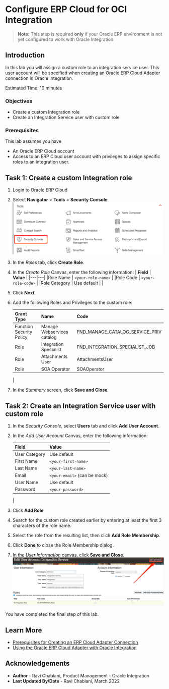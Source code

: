 # Configure ERP Cloud for OCI Integration

> **Note:** This step is required **only** if your Oracle ERP environment is not yet configured to work with Oracle Integration

## Introduction
In this lab you will assign a custom role to an integration service user. This user account will be specified when creating an Oracle ERP Cloud Adapter connection in Oracle Integration.

Estimated Time: 10 minutes

### Objectives
* Create a custom Integration role
* Create an Integration Service user with custom role


### Prerequisites
This lab assumes you have
* An Oracle ERP Cloud account
* Access to an ERP Cloud user account with privileges to assign specific roles to an integration user. 


## **Task 1:** Create a custom Integration role

1. Login to Oracle ERP Cloud

2. Select **Navigator** > **Tools** > **Security Console**.
    ![Open Security Console](images/erp-open-security-console.png)

3. In the *Roles* tab, click **Create Role**. 

4. In the *Create Role* Canvas, enter the following information:
    | **Field**  | **Value** |
    |---|---|
    |Role Name | `<your-role-name>` |
    |Role Code | `<your-role-code>` |
    |Role Category | Use default |
    |    

5. Click **Next**.

6. Add the following Roles and Privileges to the custom role:

    | Grant Type | Name | Code |
    | ---- | ---- | ---- |
    | Function Security Policy | Manage Webservices catalog | FND_MANAGE\_CATALOG\_SERVICE\_PRIV
    | Role | Integration Specialist | FND\_INTEGRATION\_SPECIALIST\_JOB
    | Role | Attachments User | AttachmentsUser |
    | Role | SOA Operator | SOAOperator |
    | 


7. In the *Summary* screen, click **Save and Close**.

## **Task 2:** Create an Integration Service user with custom role

1. In the *Security Console*, select **Users** tab and click **Add User Account**.

2.  In the *Add User Account* Canvas, enter the following information:

    | **Field**  | **Value** |
    |---|---|
    |User Category | Use default |
    |First Name | `<your-first-name>` |
    |Last Name	 | `<your-last-name>` |
    |Email | `<your-email>` (can be mock)|
    |User Name | Use default |
    |Password | `<your-password>` |
    |

3. Click **Add Role**.

4. Search for the custom role created earlier by entering at least the first 3 characters of the role name. 

5. Select the role from the resulting list, then click **Add Role Membership**. 

6. Click **Done** to close the Role Membership dialog. 

7. In the *User Information* canvas, click **Save and Close**.
    ![Save user with added role](images/erp-user-with-roles.png)


You have completed the final step of this lab.

## Learn More
* [Prerequisites for Creating an ERP Cloud Adapter Connection](https://docs.oracle.com/en/cloud/paas/integration-cloud/erp-adapter/prerequisites-creating-connection.html)
* [Using the Oracle ERP Cloud Adapter with Oracle Integration
](https://docs.oracle.com/en/cloud/paas/integration-cloud/erp-adapter)

## Acknowledgements
* **Author** - Ravi Chablani, Product Management - Oracle Integration
* **Last Updated By/Date** - Ravi Chablani, March 2022